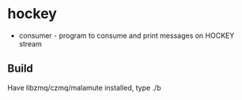 # hockey

* consumer - program to consume and print messages on HOCKEY stream

## Build

Have libzmq/czmq/malamute installed, type ./b
